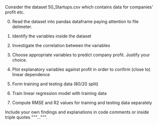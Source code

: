 

Consider the dataset 50_Startups.csv which contains data for companies' profit etc.

0) Read the dataset into pandas dataframe paying attention to file delimeter.

1) Identify the variables inside the dataset

2) Investigate the correlation between the variables

3) Choose appropriate variables to predict company profit. Justify your choice.

4) Plot explanatory variables against profit in order to confirm (close to) linear dependence

5) Form training and testing data (80/20 split)

6) Train linear regression model with training data

7) Compute RMSE and R2 values for training and testing data separately

 

Include your own findings and explanations in code comments or inside triple quotes """...""".
